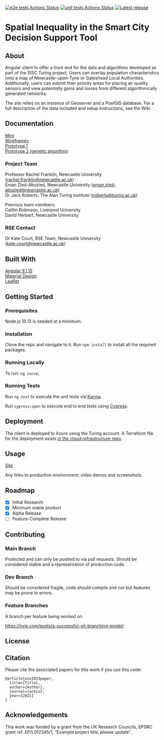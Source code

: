 [![e2e tests Actions Status](https://github.com/NewcastleRSE/sisc-decision-support-tool2/workflows/e2eTesting/badge.svg)](https://github.com/NewcastleRSE/sisc-decision-support-tool2/actions) [![unit tests Actions Status](https://github.com/NewcastleRSE/sisc-decision-support-tool2/workflows/unitTesting/badge.svg)](https://github.com/NewcastleRSE/sisc-decision-support-tool2/actions)  [![Latest release](https://badgen.net/github/release/NewcastleRSE/sisc-decision-support-tool2)](https://github.com/NewcastleRSE/sisc-decision-support-tool2/releases)


# Spatial Inequality in the Smart City Decision Support Tool

## About

Angular client to offer a front end for the data and algorithms developed as part of the SISC Turing project. Users can overlay population characteristics onto a map of Newcastle-upon-Tyne or Gateshead Local Authorities. Additionally, users can submit their priority areas for placing air quality sensors and view potentially gains and losses from different algorithmically generated networks.   

The site relies on an instance of Geoserver and a PostGIS database. For a full description of the data included and setup instructions, see the Wiki.

## Documentation

[Miro](https://miro.com/app/board/o9J_lJ5M7cM=/?invite_link_id=698620761435)    
[Wireframes](Smart%20Cities%20SDSS.pdf)    
[Prototype 1](https://xd.adobe.com/view/45816c59-7473-4ce1-bec8-fed8c54b17c7-10d2/)    
[Prototype 2 (genetic algorithm)](https://xd.adobe.com/view/c21a0a9d-cff5-4f07-8a37-4f5a52a600d8-9749/screen/d7d1f5f8-25a4-432d-bdf7-b0e9816fedfa)   

### Project Team
Professor Rachel Franklin, Newcastle University  ([rachel.franklin@newcastle.ac.uk](mailto:rachel.franklin@newcastle.ac.uk))    
Eman Zied-Abozied, Newcastle University  ([eman.zied-abozied@newcastle.ac.uk](mailto:Eman.Zied-Abozied@newcastle.ac.uk))   
Dr Jack Roberts, The Alan Turing Institute ([jroberts@turing.ac.uk](mailto:jroberts@turing.ac.uk)) 
  
Previous team members:  
Caitlin Robinson, Liverpool University  
David Herbert, Newcastle University  

### RSE Contact
Dr Kate Court, RSE Team, Newcastle University ([kate.court@newcastle.ac.uk](mailto:kate.court@newcastle.ac.uk))  

## Built With

[Angular 9.1.15](https://angular.io/)  
[Material Design](https://v9.material.angular.io/)  
[Leaflet](https://leafletjs.com/plugins.html#printexport)  

## Getting Started

### Prerequisites

Node.js 10.13 is needed at a minimum.

### Installation

Clone the repo and navigate to it. Run ```npm install``` to install all the required packages.

### Running Locally

To run: ```ng serve```,

### Running Tests

Run `ng test` to execute the unit tests via [Karma](https://karma-runner.github.io).

Run `cypress:open` to execute end to end tests using [Cypress](https://www.cypress.io/).

## Deployment

The client is deployed to Azure using the Turing account. A Terraform file for the deployment exists [in the cloud-infrastructure repo](https://github.com/NewcastleRSE/cloud-infrastructure/tree/master/azure/sisc).

## Usage

[Site](https://sisc-decision-support-tool.azurewebsites.net)

Any links to production environment, video demos and screenshots.

## Roadmap

- [x] Initial Research  
- [x] Minimum viable product  
- [x] Alpha Release  
- [ ] Feature-Complete Release  

## Contributing

### Main Branch
Protected and can only be pushed to via pull requests. Should be considered stable and a representation of production code.

### Dev Branch
Should be considered fragile, code should compile and run but features may be prone to errors.

### Feature Branches
A branch per feature being worked on.

https://nvie.com/posts/a-successful-git-branching-model/

## License

## Citation

Please cite the associated papers for this work if you use this code:

```
@article{xxx2021paper,
  title={Title},
  author={Author},
  journal={arXiv},
  year={2021}
}
```


## Acknowledgements
This work was funded by a grant from the UK Research Councils, EPSRC grant ref. EP/L012345/1, “Example project title, please update”.
